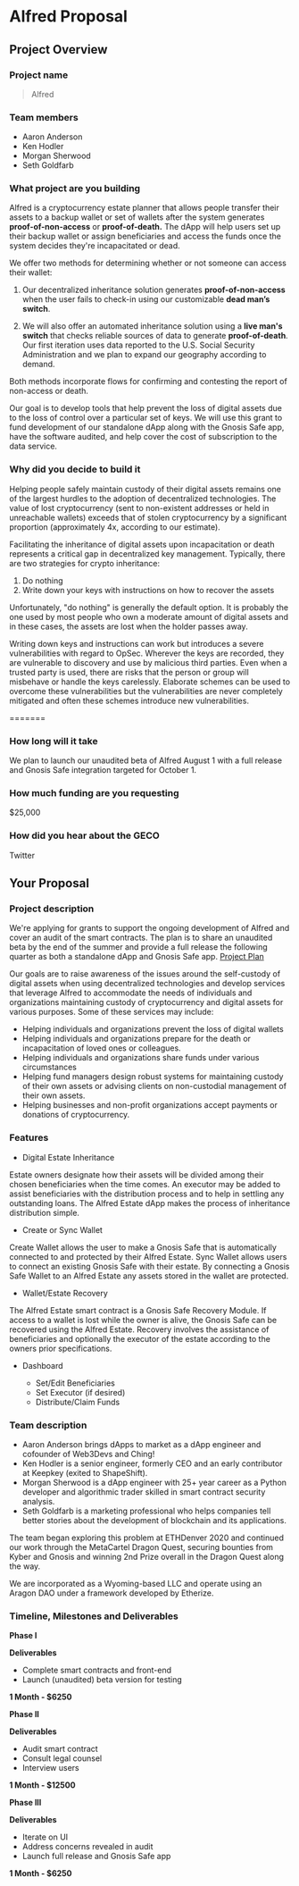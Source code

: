 # Alfred Proposal

## Project Overview

### Project name
> Alfred

### Team members 
- Aaron Anderson
- Ken Hodler
- Morgan Sherwood
- Seth Goldfarb

### What project are you building 
Alfred is a cryptocurrency estate planner that allows people transfer their assets to a backup wallet or set of wallets after the system generates **proof-of-non-access** or **proof-of-death.** The dApp will help users set up their backup wallet or assign beneficiaries and access the funds once the system decides they're incapacitated or dead.

We offer two methods for determining whether or not someone can access their wallet:

1. Our decentralized inheritance solution generates **proof-of-non-access** when the user fails to check-in using our customizable **dead man’s switch**.

2. We will also offer an automated inheritance solution using a **live man's switch** that checks reliable sources of data to generate **proof-of-death**. Our first iteration uses data reported to the U.S. Social Security Administration and we plan to expand our geography according to demand.

Both methods incorporate flows for confirming and contesting the report of non-access or death.

Our goal is to develop tools that help prevent the loss of digital assets due to the loss of control over a particular set of keys. We will use this grant to fund development of our standalone dApp along with the Gnosis Safe app, have the software audited, and help cover the cost of subscription to the data service.

### Why did you decide to build it 
Helping people safely maintain custody of their digital assets remains one of the largest hurdles to the adoption of decentralized technologies. The value of lost cryptocurrency (sent to non-existent addresses or held in unreachable wallets) exceeds that of stolen cryptocurrency by a significant proportion (approximately 4x, according to our estimate).

Facilitating the inheritance of digital assets upon incapacitation or death represents a critical gap in decentralized key management.
Typically, there are two strategies for crypto inheritance:

1) Do nothing
2) Write down your keys with instructions on how to recover the assets

Unfortunately, "do nothing" is generally the default option. It is probably the one used by most people who own a moderate amount of digital assets and in these cases, the assets are lost when the holder passes away.

Writing down keys and instructions can work but introduces a severe vulnerabilities with regard to OpSec. Wherever the keys are recorded, they are vulnerable to discovery and use by malicious third parties. Even when a trusted party is used, there are risks that the person or group will misbehave or handle the keys carelessly. Elaborate schemes can be used to overcome these vulnerabilities but the vulnerabilities are never completely mitigated and often these schemes introduce new vulnerabilities. 

=======

### How long will it take 
We plan to launch our unaudited beta of Alfred August 1 with a full release and Gnosis Safe integration targeted for October 1.

### How much funding are you requesting  
$25,000

### How did you hear about the GECO
Twitter

## Your Proposal 
### Project description
We're applying for grants to support the ongoing development of Alfred and cover an audit of the smart contracts. The plan is to share an unaudited beta by the end of the summer and provide a full release the following quarter as both a standalone dApp and Gnosis Safe app. [Project Plan](project-plan.md)

Our goals are to raise awareness of the issues around the self-custody of digital assets when using decentralized technologies and develop services that leverage Alfred to accommodate the needs of individuals and organizations maintaining custody of cryptocurrency and digital assets for various purposes. Some of these services may include:

- Helping individuals and organizations prevent the loss of digital wallets
- Helping individuals and organizations prepare for the death or incapacitation of loved ones or colleagues.
- Helping individuals and organizations share funds under various circumstances
- Helping fund managers design robust systems for maintaining custody of their own assets or advising clients on non-custodial management of their own assets.
- Helping businesses and non-profit organizations accept payments or donations of cryptocurrency.

### Features
- Digital Estate Inheritance

Estate owners designate how their assets will be divided among their chosen beneficiaries when the time comes.  An executor may be added to assist beneficiaries with the distribution process and to help in settling any outstanding loans.  The Alfred Estate dApp makes the process of inheritance distribution simple.

- Create or Sync Wallet

Create Wallet allows the user to make a Gnosis Safe that is automatically connected to and protected by their Alfred Estate. Sync Wallet allows users to connect an existing Gnosis Safe with their estate.  By connecting a Gnosis Safe Wallet to an Alfred Estate any assets stored in the wallet are protected.

- Wallet/Estate Recovery

The Alfred Estate smart contract is a Gnosis Safe Recovery Module. If access to a wallet is lost while the owner is alive, the Gnosis Safe can be recovered using the Alfred Estate. Recovery involves the assistance of beneficiaries and optionally the executor of the estate according to the owners prior specifications.

- Dashboard

  - Set/Edit Beneficiaries
  - Set Executor (if desired)
  - Distribute/Claim Funds

### Team description
- Aaron Anderson brings dApps to market as a dApp engineer and cofounder of Web3Devs and Ching!
- Ken Hodler is a senior engineer, formerly CEO and an early contributor at Keepkey (exited to ShapeShift).
- Morgan Sherwood is a dApp engineer with 25+ year career as a Python developer and algorithmic trader skilled in smart contract security analysis.
- Seth Goldfarb is a marketing professional who helps companies tell better stories about the development of blockchain and its applications.

The team began exploring this problem at ETHDenver 2020 and continued our work through the MetaCartel Dragon Quest, securing bounties from Kyber and Gnosis and winning 2nd Prize overall in the Dragon Quest along the way.

We are incorporated as a Wyoming-based LLC and operate using an Aragon DAO under a framework developed by Etherize.

### Timeline, Milestones and Deliverables

**Phase I**

**Deliverables**
- Complete smart contracts and front-end
- Launch (unaudited) beta version for testing

**1 Month - $6250**	

**Phase II**

**Deliverables**
- Audit smart contract
- Consult legal counsel
- Interview users

**1 Month - $12500**

**Phase III**

**Deliverables**
- Iterate on UI
- Address concerns revealed in audit
- Launch full release and Gnosis Safe app

**1 Month - $6250**
